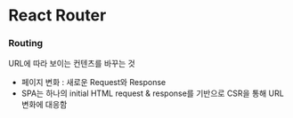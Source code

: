 # React Router
### Routing
URL에 따라 보이는 컨텐츠를 바꾸는 것
- 페이지 변화 : 새로운 Request와 Response
- SPA는 하나의 initial HTML request & response를 기반으로 CSR을 통해 URL 변화에 대응함
